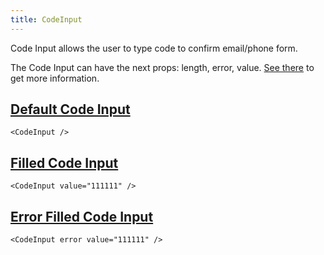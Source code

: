```yaml
---
title: CodeInput
---
```


Code Input allows the user to type code to confirm email/phone form.

The Code Input can have the next props: length, error, value. [See there](/storybook/?path=/docs/core-inputs-codeinput--docs) to get more information.

## [Default Code Input](/storybook/?path=/story/core-inputs-codeinput--default-code-input)

```tsx
<CodeInput />
```

## [Filled Code Input](/storybook/?path=/story/core-inputs-codeinput--filled-code-input)

```tsx
<CodeInput value="111111" />
```

## [Error Filled Code Input](/storybook/?path=/story/core-inputs-codeinput--error-filled-code-input)

```tsx
<CodeInput error value="111111" />
```
